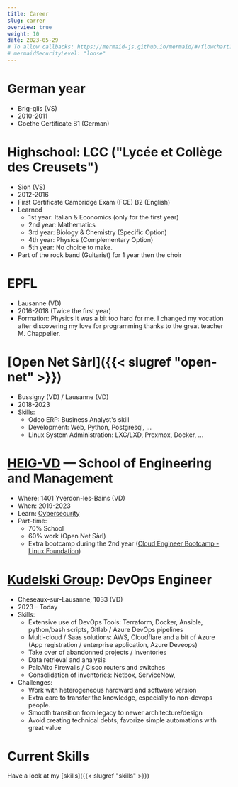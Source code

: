 ```yaml
---
title: Career
slug: carrer
overview: true
weight: 10
date: 2023-05-29
# To allow callbacks: https://mermaid-js.github.io/mermaid/#/flowchart?id=interaction
# mermaidSecurityLevel: "loose" 
---
```


# German year
* Brig-glis (VS)
* 2010-2011
* Goethe Certificate B1 (German)

# Highschool: LCC ("Lycée et Collège des Creusets")
* Sion (VS)
* 2012-2016
* First Certificate Cambridge Exam (FCE) B2 (English)
* Learned
  * 1st year: Italian & Economics (only for the first year)
  * 2nd year: Mathematics
  * 3rd year: Biology & Chemistry (Specific Option)
  * 4th year: Physics (Complementary Option)
  * 5th year: No choice to make.
* Part of the rock band (Guitarist) for 1 year then the choir

# EPFL
* Lausanne (VD)
* 2016-2018 (Twice the first year)
* Formation: Physics
It was a bit too hard for me. I changed my vocation after discovering my love for programming thanks to the great teacher M. Chappelier.


# [Open Net Sàrl]({{< slugref "open-net" >}})
* Bussigny (VD) / Lausanne (VD)
* 2018-2023
* Skills:
  * Odoo ERP: Business Analyst's skill 
  * Development: Web, Python, Postgresql, ...
  * Linux System Administration: LXC/LXD, Proxmox, Docker, ...
  

# [HEIG-VD](https://heig-vd.ch/en) — School of Engineering and Management
* Where: 1401 Yverdon-les-Bains (VD)
* When: 2019-2023
* Learn: [Cybersecurity](https://heig-vd.ch/formations/bachelor/filieres/informatique-et-systemes-de-communication/securite-informatique)
* Part-time:
  * 70% School
  * 60% work (Open Net Sàrl)
  * Extra bootcamp during the 2nd year
    ([Cloud Engineer Bootcamp - Linux Foundation](https://training.linuxfoundation.org/training/cloud-engineer-bootcamp/))


# [Kudelski Group](https://www.nagra.com/): DevOps Engineer
* Cheseaux-sur-Lausanne, 1033 (VD)
* 2023 - Today
* Skills:
  * Extensive use of DevOps Tools: Terraform, Docker, Ansible, python/bash scripts, Gitlab / Azure DevOps pipelines
  * Multi-cloud / Saas solutions: AWS, Cloudflare and a bit of Azure (App registration / enterprise application, Azure Deveops)
  * Take over of abandonned projects / inventories
  * Data retrieval and analysis
  * PaloAlto Firewalls / Cisco routers and switches
  * Consolidation of inventories: Netbox, ServiceNow, 
* Challenges:
  * Work with heterogeneous hardward and software version
  * Extra care to transfer the knowledge, especially to non-devops people.
  * Smooth transition from legacy to newer architecture/design
  * Avoid creating technical debts; favorize simple automations with great value

# Current Skills
Have a look at my [skills]({{< slugref "skills" >}})

<!-- 
{{<rawhtml>}}
<script>
  var callback = function () {
      alert('A callback was triggered');
  };
</script>
{{</rawhtml>}} 

```mermaid
flowchart TB
    A([Highschool: Biology & Chemistry])
    B([EPFL: Physic])
    C([Heig-vd: Computer Science])
    A-- Wanted to learn more --&gt;B 
    B-- Discover CS: Reconversion --&gt;C
    click A callback "Tooltip for a callback"
    click B "https://www.github.com" "This is a tooltip for a link"
    click C call callback() "Tooltip for a callback"
    click D href "https://www.github.com" "This is a tooltip for a link"
```  -->


